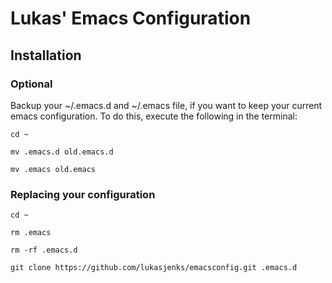 # Lukas' Emacs Configuration

## Installation

### Optional
Backup your ~/.emacs.d and ~/.emacs file, if you want to keep your current emacs configuration.
To do this, execute the following in the terminal:

`cd ~`

`mv .emacs.d old.emacs.d`

`mv .emacs old.emacs`

### Replacing your configuration

`cd ~`

`rm .emacs`

`rm -rf .emacs.d`

`git clone https://github.com/lukasjenks/emacsconfig.git .emacs.d`
